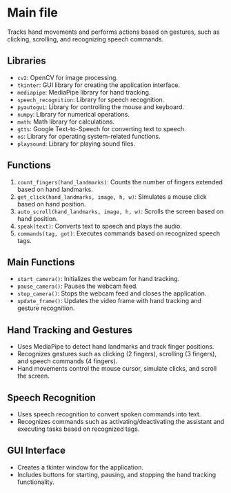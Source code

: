 # Main file

Tracks hand movements and performs actions based on gestures, such as clicking, scrolling, and recognizing speech commands.

## Libraries

- `cv2`: OpenCV for image processing.
- `tkinter`: GUI library for creating the application interface.
- `mediapipe`: MediaPipe library for hand tracking.
- `speech_recognition`: Library for speech recognition.
- `pyautogui`: Library for controlling the mouse and keyboard.
- `numpy`: Library for numerical operations.
- `math`: Math library for calculations.
- `gtts`: Google Text-to-Speech for converting text to speech.
- `os`: Library for operating system-related functions.
- `playsound`: Library for playing sound files.

## Functions

1. `count_fingers(hand_landmarks)`: Counts the number of fingers extended based on hand landmarks.
2. `get_click(hand_landmarks, image, h, w)`: Simulates a mouse click based on hand position.
3. `auto_scroll(hand_landmarks, image, h, w)`: Scrolls the screen based on hand position.
4. `speak(text)`: Converts text to speech and plays the audio.
5. `commands(tag, got)`: Executes commands based on recognized speech tags.

## Main Functions

- `start_camera()`: Initializes the webcam for hand tracking.
- `pause_camera()`: Pauses the webcam feed.
- `stop_camera()`: Stops the webcam feed and closes the application.
- `update_frame()`: Updates the video frame with hand tracking and gesture recognition.

## Hand Tracking and Gestures

- Uses MediaPipe to detect hand landmarks and track finger positions.
- Recognizes gestures such as clicking (2 fingers), scrolling (3 fingers), and speech commands (4 fingers).
- Hand movements control the mouse cursor, simulate clicks, and scroll the screen.

## Speech Recognition

- Uses speech recognition to convert spoken commands into text.
- Recognizes commands such as activating/deactivating the assistant and executing tasks based on recognized tags.

## GUI Interface

- Creates a tkinter window for the application.
- Includes buttons for starting, pausing, and stopping the hand tracking functionality.


